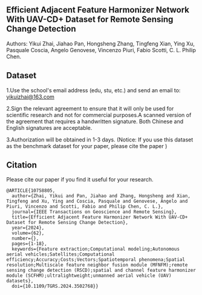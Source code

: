 ## Efficient Adjacent Feature Harmonizer Network With UAV-CD+ Dataset for Remote Sensing Change Detection

Authors: Yikui Zhai, Jiahao Pan, Hongsheng Zhang, Tingfeng Xian, Ying Xu, Pasquale Coscia, Angelo Genovese, Vincenzo Piuri, Fabio Scotti, C. L. Philip Chen.

## Dataset

1.Use the school's email address (edu, stu, etc.) and send an email to: yikuizhai@163.com

2.Sign the relevant agreement to ensure that it will only be used for scientific research and not for commercial purposes.A scanned version of the agreement that requires a handwritten signature. Both Chinese and English signatures are acceptable.

3.Authorization will be obtained in 1-3 days. (Notice: If you use this dataset as the benchmark dataset for your paper, please cite the paper )

## Citation

Please cite our paper if you find it useful for your research.

```
@ARTICLE{10758805,
  author={Zhai, Yikui and Pan, Jiahao and Zhang, Hongsheng and Xian, Tingfeng and Xu, Ying and Coscia, Pasquale and Genovese, Angelo and Piuri, Vincenzo and Scotti, Fabio and Philip Chen, C. L.},
  journal={IEEE Transactions on Geoscience and Remote Sensing}, 
  title={Efficient Adjacent Feature Harmonizer Network With UAV-CD+ Dataset for Remote Sensing Change Detection}, 
  year={2024},
  volume={62},
  number={},
  pages={1-18},
  keywords={Feature extraction;Computational modeling;Autonomous aerial vehicles;Satellites;Computational efficiency;Accuracy;Costs;Vectors;Spatiotemporal phenomena;Spatial resolution;Multiscale feature neighbor fusion module (MFNFM);remote sensing change detection (RSCD);spatial and channel feature harmonizer module (SCFHM);ultralightweight;unmanned aerial vehicle (UAV) datasets},
  doi={10.1109/TGRS.2024.3502768}}

```
